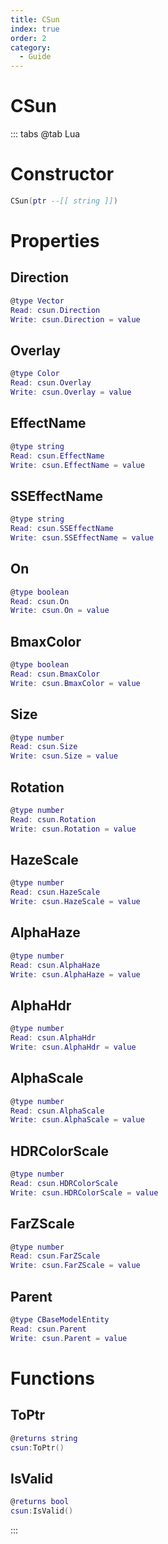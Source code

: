 ```yaml
---
title: CSun
index: true
order: 2
category:
  - Guide
---
```


# CSun

::: tabs
@tab Lua
# Constructor
```lua
CSun(ptr --[[ string ]])
```
# Properties
## Direction 
```lua
@type Vector
Read: csun.Direction
Write: csun.Direction = value
```
## Overlay 
```lua
@type Color
Read: csun.Overlay
Write: csun.Overlay = value
```
## EffectName 
```lua
@type string
Read: csun.EffectName
Write: csun.EffectName = value
```
## SSEffectName 
```lua
@type string
Read: csun.SSEffectName
Write: csun.SSEffectName = value
```
## On 
```lua
@type boolean
Read: csun.On
Write: csun.On = value
```
## BmaxColor 
```lua
@type boolean
Read: csun.BmaxColor
Write: csun.BmaxColor = value
```
## Size 
```lua
@type number
Read: csun.Size
Write: csun.Size = value
```
## Rotation 
```lua
@type number
Read: csun.Rotation
Write: csun.Rotation = value
```
## HazeScale 
```lua
@type number
Read: csun.HazeScale
Write: csun.HazeScale = value
```
## AlphaHaze 
```lua
@type number
Read: csun.AlphaHaze
Write: csun.AlphaHaze = value
```
## AlphaHdr 
```lua
@type number
Read: csun.AlphaHdr
Write: csun.AlphaHdr = value
```
## AlphaScale 
```lua
@type number
Read: csun.AlphaScale
Write: csun.AlphaScale = value
```
## HDRColorScale 
```lua
@type number
Read: csun.HDRColorScale
Write: csun.HDRColorScale = value
```
## FarZScale 
```lua
@type number
Read: csun.FarZScale
Write: csun.FarZScale = value
```
## Parent 
```lua
@type CBaseModelEntity
Read: csun.Parent
Write: csun.Parent = value
```
# Functions
## ToPtr
```lua
@returns string
csun:ToPtr()
```
## IsValid
```lua
@returns bool
csun:IsValid()
```

:::